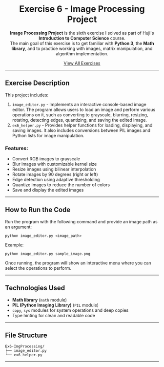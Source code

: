 <div align="center">

# Exercise 6 - Image Processing Project

**Image Processing Project** is the sixth exercise I solved as part of Huji's **Introduction to Computer Science** course.  
The main goal of this exercise is to get familiar with **Python 3**, the **Math library**, and to practice working with images, matrix manipulation, and algorithm implementation.

[View All Exercises](https://github.com/AfekAharoni/Intro2CS)

</div>

---

## Exercise Description

This project includes:
1. `image_editor.py` - Implements an interactive console-based image editor. The program allows users to load an image and perform various operations on it, such as converting to grayscale, blurring, resizing, rotating, detecting edges, quantizing, and saving the edited image.
2. `ex6_helper.py` - Provides helper functions for loading, displaying, and saving images. It also includes conversions between PIL images and Python lists for image manipulation.

### Features:
- Convert RGB images to grayscale
- Blur images with customizable kernel size
- Resize images using bilinear interpolation
- Rotate images by 90 degrees (right or left)
- Edge detection using adaptive thresholding
- Quantize images to reduce the number of colors
- Save and display the edited images

---

## How to Run the Code

Run the program with the following command and provide an image path as an argument:

```
python image_editor.py <image_path>
```

Example:

```
python image_editor.py sample_image.png
```

Once running, the program will show an interactive menu where you can select the operations to perform.

---

## Technologies Used
- **Math library** (`math` module)
- **PIL (Python Imaging Library)** (`PIL` module)
- `copy`, `sys` modules for system operations and deep copies
- Type hinting for clean and readable code

---

## File Structure

```
Ex6-ImgProcessing/
├── image_editor.py
└── ex6_helper.py
```

---
